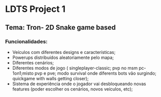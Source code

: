 # LDTS Project 1 

## Tema: Tron- 2D Snake game based 


### Funcionalidades:
  - Veículos com diferentes designs e características;
  - Powerups distribuídos aleatoriamente pelo mapa;
  - Diferentes cenários;
  - Diferentes modos de jogo ( singleplayer-classic; pvp no msm pc-1on1;misto pvp e pve; modo survival onde diferents bots vão surgindo; quickgame with walls getting closer);
  -  Sistema de experiência onde o jogador vai desbloqueando novas features (poder escolher os cenários, novos veículos, etc);
